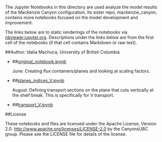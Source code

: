 The Jupyter Notebooks in this directory are used analyze the model results of the Mackenzie Canyon configuration. Its sister repo, mackenzie_canyon, contains more notebooks focused on the model development and improvement.

The links below are to static renderings of the notebooks via
[nbviewer.jupyter.org](http://nbviewer.jupyter.org/).
Descriptions under the links below are from the first cell of the notebooks
(if that cell contains Markdown or raw text).

##Author: Idalia Machuca, University of British Columbia

* ##[original_notebook.ipynb](http://nbviewer.jupyter.org/urls/bitbucket.org/CanyonsUBC/analysis_mackenzie_canyon/raw/tip/notebooks/transport_fluxes/original_notebook.ipynb)  
    
    June: Creating flux containers/planes and looking at scaling factors.  

* ##[planes_indices_V.ipynb](http://nbviewer.jupyter.org/urls/bitbucket.org/CanyonsUBC/analysis_mackenzie_canyon/raw/tip/notebooks/transport_fluxes/planes_indices_V.ipynb)  
    
    August: Defining transport sections on the plane that cuts vertically at the shelf break. This is specifically for V transport.  

* ##[transport_V.ipynb](http://nbviewer.jupyter.org/urls/bitbucket.org/CanyonsUBC/analysis_mackenzie_canyon/raw/tip/notebooks/transport_fluxes/transport_V.ipynb)  
    

##License

These notebooks and files are licensed under the Apache License, Version 2.0.
http://www.apache.org/licenses/LICENSE-2.0 by the CanyonsUBC group.
Please see the LICENSE file for details of the license.
